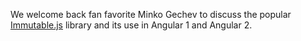We welcome back fan favorite Minko Gechev to discuss the popular 
[Immutable.js](https://facebook.github.io/immutable-js/) library and its use in Angular 1 and Angular 2.